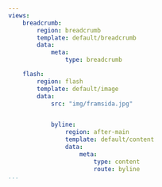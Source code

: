 ```yaml
---
views:
    breadcrumb:
        region: breadcrumb
        template: default/breadcrumb
        data:
            meta:
                type: breadcrumb

    flash:
        region: flash
        template: default/image
        data:
            src: "img/framsida.jpg"


            byline:
                region: after-main
                template: default/content
                data:
                    meta:
                        type: content
                        route: byline
...
```

